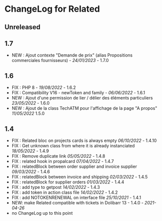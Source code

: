 # ChangeLog for Related

## Unreleased


## 1.7

- NEW : Ajout contexte "Demande de prix" (alias Propositions commerciales fournisseurs) - *24/01/2023* - 1.7.0

## 1.6
- FIX : PHP 8 - *19/08/2022* - 1.6.2
- FIX : Compatibility V16 - newToken and family - *06/06/2022* - 1.6.1
- NEW : Ajout d'une permission de lier / délier des éléments particuliers *23/05/2022* - 1.6.0
- NEW : Ajout de la class TechATM pour l'affichage de la page "A propos" *11/05/2022* 1.5.0

## 1.4
- FIX : Related bloc on projects cards is always empty *06/10/2022* - 1.4.10
- FIX : Get unknown class from where it is already instanciated *18/05/2022* - 1.4.9
- FIX : Remove duplicate link  *05/05/2022* - 1.4.8
- FIX : related hook in propalcard *07/04/2022* - 1.4.7
- FIX : relatedBlock between order supplier and invoice supplier *09/03/2022* - 1.4.6
- FIX : relatedBlock between invoice and shipping *02/03/2022* - 1.4.5
- FIX : relatedBlock for supplier orders *01/03/2022* - 1.4.4
- FIX : add type to getpost   *14/02/2022* - 1.4.3
- FIX : add  token in action class file   *14/02/2022* - 1.4.2
- FIX : add  NOTOKENRENEWAL on interface file  *25/10/2021* - 1.4.1
- NEW: make Related compatible with tickets in Dolibarr 13 - 1.4.0 - *2021-04-26*
- no ChangeLog up to this point
